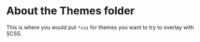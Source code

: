 # About the Themes folder

This is where you would put `*css` for themes you want to try to overlay with SCSS.